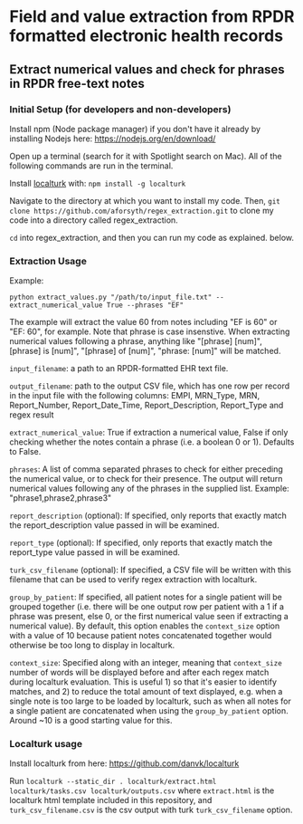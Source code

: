 # Field and value extraction from RPDR formatted electronic health records

## Extract numerical values and check for phrases in RPDR free-text notes

### Initial Setup (for developers and non-developers)

Install npm (Node package manager) if you don't have it already by installing Nodejs here: https://nodejs.org/en/download/

Open up a terminal (search for it with Spotlight search on Mac). All of the following commands are run in the terminal.

Install [localturk](https://github.com/danvk/localturk) with: `npm install -g localturk`

Navigate to the directory at which you want to install my code. Then, `git clone https://github.com/aforsyth/regex_extraction.git` to clone my code into a directory called regex_extraction.

`cd` into regex_extraction, and then you can run my code as explained. below.

### Extraction Usage

Example:

`python extract_values.py "/path/to/input_file.txt" --extract_numerical_value True --phrases "EF"`

The example will extract the value 60 from notes including "EF is 60" or "EF: 60", for example. Note that phrase is case insenstive. When extracting numerical values following a phrase, anything like "[phrase] [num]", [phrase] is [num]", "[phrase] of [num]", "phrase: [num]" will be matched.

`input_filename`: a path to an RPDR-formatted EHR text file.

`output_filename`: path to the output CSV file, which has one row per record in the input file with the following columns: EMPI, MRN_Type, MRN, Report_Number, Report_Date_Time, Report_Description, Report_Type and regex result

`extract_numerical_value`: True if extraction a numerical value, False if only checking whether the notes contain a phrase (i.e. a boolean 0 or 1). Defaults to False.

`phrases`: A list of comma separated phrases to check for either preceding the numerical value, or to check for their presence. The output will return numerical values following
any of the phrases in the supplied list. Example: "phrase1,phrase2,phrase3"

`report_description` (optional): If specified, only reports that exactly match the report_description value passed in will be examined.

`report_type` (optional): If specified, only reports that exactly match the report_type value passed in will be examined.

`turk_csv_filename` (optional): If specified, a CSV file will be written with
this filename that can be used to verify regex extraction with localturk.

`group_by_patient`: If specified, all patient notes for a single patient will be grouped together (i.e. there will be one output row per patient with a 1 if a phrase was present, else 0, or the first numerical value seen if extracting a numerical value). By default, this option enables the `context_size` option with a value of 10 because patient notes concatenated together would otherwise be too long to display in localturk.

`context_size`: Specified along with an integer, meaning that `context_size` number of words will be displayed before and after each regex match during localturk evaluation. This is useful 1) so that it's easier to identify matches, and 2) to reduce the total amount of text displayed, e.g. when a single note is too large to be loaded by localturk, such as when all notes for a single patient are concatenated when using the `group_by_patient` option. Around ~10 is a good starting value for this.

### Localturk usage

Install localturk from here: https://github.com/danvk/localturk

Run `localturk --static_dir . localturk/extract.html localturk/tasks.csv localturk/outputs.csv` where `extract.html` is the localturk html template included in this repository, and `turk_csv_filename.csv` is the csv output with turk `turk_csv_filename` option.
